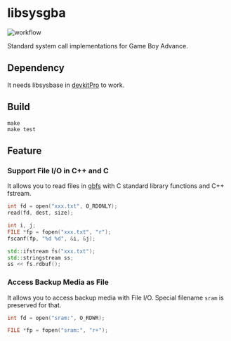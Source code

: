 # libsysgba

![workflow](https://github.com/laqieer/libsysgba/actions/workflows/c-cpp.yml/badge.svg)

Standard system call implementations for Game Boy Advance.

## Dependency

It needs libsysbase in [devkitPro](https://devkitpro.org/wiki/Getting_Started) to work.

## Build
```
make
make test
```

## Feature

### Support File I/O in C++ and C

It allows you to read files in [gbfs](https://pineight.com/gba/#gbfs) with C standard library functions and C++ fstream.

```C
int fd = open("xxx.txt", O_RDONLY);
read(fd, dest, size);
```

```C
int i, j;
FILE *fp = fopen("xxx.txt", "r");
fscanf(fp, "%d %d", &i, &j);
```

```C++
std::ifstream fs("xxx.txt");
std::stringstream ss;
ss << fs.rdbuf();
```

### Access Backup Media as File

It allows you to access backup media with File I/O. Special filename `sram` is preserved for that.

```C
int fd = open("sram:", O_RDWR);
```

```C
FILE *fp = fopen("sram:", "r+");
```
